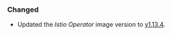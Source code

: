 ### Changed

- Updated the _Istio Operator_ image version to [v1.13.4](https://github.com/istio/istio/releases/tag/1.13.4).
